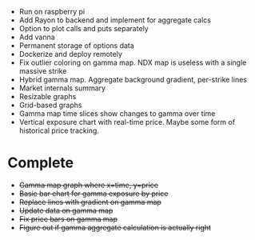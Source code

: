* Run on raspberry pi
* Add Rayon to backend and implement for aggregate calcs
* Option to plot calls and puts separately
* Add vanna
* Permanent storage of options data
* Dockerize and deploy remotely
* Fix outlier coloring on gamma map. NDX map is useless with a single massive strike
* Hybrid gamma map. Aggregate background gradient, per-strike lines
* Market internals summary
* Resizable graphs
* Grid-based graphs
* Gamma map time slices show changes to gamma over time 
* Vertical exposure chart with real-time price. Maybe some form of historical price tracking.


# Complete
* ~~Gamma map graph where x=time, y=price~~
* ~~Basic bar chart for gamma exposure by price~~
* ~~Replace lines with gradient on gamma map~~
* ~~Update data on gamma map~~
* ~~Fix price bars on gamma map~~
* ~~Figure out if gamma aggregate calculation is actually right~~
